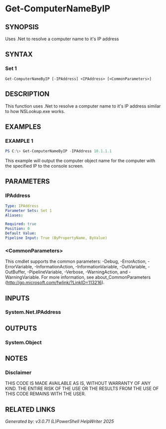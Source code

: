 ﻿# Get-ComputerNameByIP

## SYNOPSIS
Uses .Net to resolve a computer name to it's IP address

## SYNTAX

### Set 1
```
Get-ComputerNameByIP [-IPAddress] <IPAddress> [<CommonParameters>]
```

## DESCRIPTION
This function uses .Net to resolve a computer name to it's IP address similar to how NSLookup.exe works.

## EXAMPLES

### EXAMPLE 1

```powershell
PS C:\> Get-ComputerNameByIP -IPAddress 10.1.1.1
```

This example will output the computer object name for the computer with the specified IP to the console screen.

## PARAMETERS

### IPAddress


```yaml
Type: IPAddress
Parameter Sets: Set 1
Aliases: 

Required: true
Position: 0
Default Value: 
Pipeline Input: True (ByPropertyName, ByValue)
```

### \<CommonParameters\>
This cmdlet supports the common parameters: -Debug, -ErrorAction, -ErrorVariable, -InformationAction, -InformationVariable, -OutVariable, -OutBuffer, -PipelineVariable, -Verbose, -WarningAction, and -WarningVariable. For more information, see about_CommonParameters (http://go.microsoft.com/fwlink/?LinkID=113216).

## INPUTS

### System.Net.IPAddress


## OUTPUTS

### System.Object


## NOTES

### Disclaimer
THIS CODE IS MADE AVAILABLE AS IS, WITHOUT WARRANTY OF ANY KIND. THE ENTIRE RISK OF THE USE OR THE RESULTS FROM THE USE OF THIS CODE REMAINS WITH THE USER.

## RELATED LINKS


*Generated by: v3.0.71 (L)PowerShell HelpWriter 2025*
